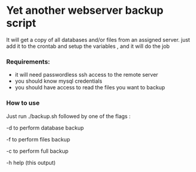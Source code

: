 # Yet another webserver backup script

It will get a copy of all databases and/or files from an assigned server. just add it to the crontab and setup the variables , and it will do the job

### Requirements:
- it will need passwordless ssh access to the remote server 
- you should know mysql credentials
- you should have access to read the files you want to backup


### How to use
Just run ./backup.sh followed by one of the flags :

   -d     to perform database backup
   
   -f     to perform files backup
   
   -c     to perform full backup
   
   -h     help (this output)
